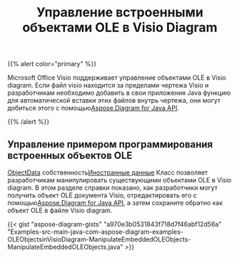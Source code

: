 ﻿---
title: Управление встроенными объектами OLE в Visio Diagram
type: docs
weight: 10
url: /ru/java/manipulate-the-embedded-ole-objects-in-visio-diagram/
description: На этой странице описывается, как управлять объектами ole с библиотекой Aspose.Diagram.
---
{{% alert color="primary" %}}

Microsoft Office Visio поддерживает управление объектами OLE в Visio diagram. Если файл visio находится за пределами чертежа Visio и разработчикам необходимо добавить в свои приложения Java функцию для автоматической вставки этих файлов внутрь чертежа, они могут добиться этого с помощью[Aspose.Diagram for Java API](https://products.aspose.com/diagram/java/).

{{% /alert %}}
## **Управление примером программирования встроенных объектов OLE**
[ObjectData](https://reference.aspose.com/diagram/java/com.aspose.diagram/foreigndata#ObjectData) собственность[Иностранные данные](https://reference.aspose.com/diagram/java/com.aspose.diagram/foreigndata) Класс позволяет разработчикам манипулировать существующими объектами OLE в Visio diagram. В этом разделе справки показано, как разработчики могут получить объект OLE документа Visio, отредактировать его с помощью[Aspose.Diagram for Java API](https://products.aspose.com/diagram/java), а затем сохраните обратно как объект OLE в файле Visio diagram.

{{< gist "aspose-diagram-gists" "a970e3b0531843f718d7f46abf12d56a" "Examples-src-main-java-com-aspose-diagram-examples-OLEObjectsinVisioDiagram-ManipulateEmbeddedOLEObjects-ManipulateEmbeddedOLEObjects.java" >}}

